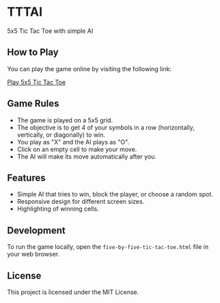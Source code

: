 # TTTAI

5x5 Tic Tac Toe with simple AI

## How to Play

You can play the game online by visiting the following link:

[Play 5x5 Tic Tac Toe](https://your-deployment-link.com)

## Game Rules

- The game is played on a 5x5 grid.
- The objective is to get 4 of your symbols in a row (horizontally, vertically, or diagonally) to win.
- You play as "X" and the AI plays as "O".
- Click on an empty cell to make your move.
- The AI will make its move automatically after you.

## Features

- Simple AI that tries to win, block the player, or choose a random spot.
- Responsive design for different screen sizes.
- Highlighting of winning cells.

## Development

To run the game locally, open the `five-by-five-tic-tac-toe.html` file in your web browser.

## License

This project is licensed under the MIT License.
